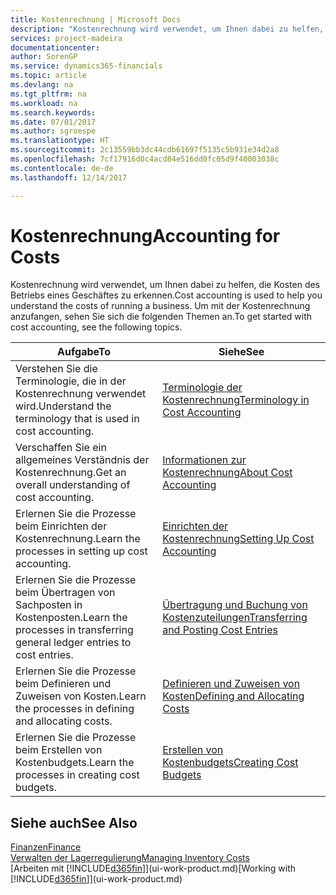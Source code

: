 ```yaml
---
title: Kostenrechnung | Microsoft Docs
description: "Kostenrechnung wird verwendet, um Ihnen dabei zu helfen, die Kosten des Betriebs eines Geschäftes zu erkennen. Um mit der Kostenrechnung anzufangen, sehen Sie sich die folgenden Themen an."
services: project-madeira
documentationcenter: 
author: SorenGP
ms.service: dynamics365-financials
ms.topic: article
ms.devlang: na
ms.tgt_pltfrm: na
ms.workload: na
ms.search.keywords: 
ms.date: 07/01/2017
ms.author: sgroespe
ms.translationtype: HT
ms.sourcegitcommit: 2c13559bb3dc44cdb61697f5135c5b931e34d2a8
ms.openlocfilehash: 7cf17916d0c4acd84e516dd0fc05d9f40003038c
ms.contentlocale: de-de
ms.lasthandoff: 12/14/2017

---
```

# <a name="accounting-for-costs"></a><span data-ttu-id="eadb0-104">Kostenrechnung</span><span class="sxs-lookup"><span data-stu-id="eadb0-104">Accounting for Costs</span></span>
<span data-ttu-id="eadb0-105">Kostenrechnung wird verwendet, um Ihnen dabei zu helfen, die Kosten des Betriebs eines Geschäftes zu erkennen.</span><span class="sxs-lookup"><span data-stu-id="eadb0-105">Cost accounting is used to help you understand the costs of running a business.</span></span> <span data-ttu-id="eadb0-106">Um mit der Kostenrechnung anzufangen, sehen Sie sich die folgenden Themen an.</span><span class="sxs-lookup"><span data-stu-id="eadb0-106">To get started with cost accounting, see the following topics.</span></span>  

|<span data-ttu-id="eadb0-107">Aufgabe</span><span class="sxs-lookup"><span data-stu-id="eadb0-107">To</span></span>|<span data-ttu-id="eadb0-108">Siehe</span><span class="sxs-lookup"><span data-stu-id="eadb0-108">See</span></span>|  
|--------|---------|  
|<span data-ttu-id="eadb0-109">Verstehen Sie die Terminologie, die in der Kostenrechnung verwendet wird.</span><span class="sxs-lookup"><span data-stu-id="eadb0-109">Understand the terminology that is used in cost accounting.</span></span>|[<span data-ttu-id="eadb0-110">Terminologie der Kostenrechnung</span><span class="sxs-lookup"><span data-stu-id="eadb0-110">Terminology in Cost Accounting</span></span>](finance-terminology-in-cost-accounting.md)|  
|<span data-ttu-id="eadb0-111">Verschaffen Sie ein allgemeines Verständnis der Kostenrechnung.</span><span class="sxs-lookup"><span data-stu-id="eadb0-111">Get an overall understanding of cost accounting.</span></span>|[<span data-ttu-id="eadb0-112">Informationen zur Kostenrechnung</span><span class="sxs-lookup"><span data-stu-id="eadb0-112">About Cost Accounting</span></span>](finance-about-cost-accounting.md)|  
|<span data-ttu-id="eadb0-113">Erlernen Sie die Prozesse beim Einrichten der Kostenrechnung.</span><span class="sxs-lookup"><span data-stu-id="eadb0-113">Learn the processes in setting up cost accounting.</span></span>|[<span data-ttu-id="eadb0-114">Einrichten der Kostenrechnung</span><span class="sxs-lookup"><span data-stu-id="eadb0-114">Setting Up Cost Accounting</span></span>](finance-set-up-cost-accounting.md)|  
|<span data-ttu-id="eadb0-115">Erlernen Sie die Prozesse beim Übertragen von Sachposten in Kostenposten.</span><span class="sxs-lookup"><span data-stu-id="eadb0-115">Learn the processes in transferring general ledger entries to cost entries.</span></span>|[<span data-ttu-id="eadb0-116">Übertragung und Buchung von Kostenzuteilungen</span><span class="sxs-lookup"><span data-stu-id="eadb0-116">Transferring and Posting Cost Entries</span></span>](finance-transfer-and-post-cost-entries.md)|  
|<span data-ttu-id="eadb0-117">Erlernen Sie die Prozesse beim Definieren und Zuweisen von Kosten.</span><span class="sxs-lookup"><span data-stu-id="eadb0-117">Learn the processes in defining and allocating costs.</span></span>|[<span data-ttu-id="eadb0-118">Definieren und Zuweisen von Kosten</span><span class="sxs-lookup"><span data-stu-id="eadb0-118">Defining and Allocating Costs</span></span>](finance-define-and-allocate-costs.md)|  
|<span data-ttu-id="eadb0-119">Erlernen Sie die Prozesse beim Erstellen von Kostenbudgets.</span><span class="sxs-lookup"><span data-stu-id="eadb0-119">Learn the processes in creating cost budgets.</span></span>|[<span data-ttu-id="eadb0-120">Erstellen von Kostenbudgets</span><span class="sxs-lookup"><span data-stu-id="eadb0-120">Creating Cost Budgets</span></span>](finance-create-cost-budgets.md)|  

## <a name="see-also"></a><span data-ttu-id="eadb0-121">Siehe auch</span><span class="sxs-lookup"><span data-stu-id="eadb0-121">See Also</span></span>  
[<span data-ttu-id="eadb0-122">Finanzen</span><span class="sxs-lookup"><span data-stu-id="eadb0-122">Finance</span></span>](finance.md)  
[<span data-ttu-id="eadb0-123">Verwalten der Lagerregulierung</span><span class="sxs-lookup"><span data-stu-id="eadb0-123">Managing Inventory Costs</span></span>](finance-manage-inventory-costs.md)  
<span data-ttu-id="eadb0-124">[Arbeiten mit [!INCLUDE[d365fin](includes/d365fin_md.md)]](ui-work-product.md)</span><span class="sxs-lookup"><span data-stu-id="eadb0-124">[Working with [!INCLUDE[d365fin](includes/d365fin_md.md)]](ui-work-product.md)</span></span>

